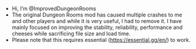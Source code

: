 - Hi, I’m @ImprovedDungeonRooms
- The original Dungeon Rooms mod has caused multiple crashes to me and other players and while it is very useful, I had to remove it. I have mainly focused on improving the stability, reliability, performance and cheeses while sacrificing file size and load time.
- Please note that this requires essential (https://essential.gg/en/) to work.

<!---
ImprovedDungeonRooms/ImprovedDungeonRooms is a ✨ special ✨ repository because its `README.md` (this file) appears on your GitHub profile.
You can click the Preview link to take a look at your changes.
--->
